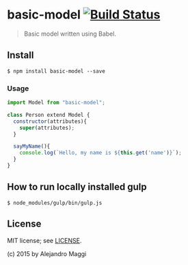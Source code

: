 # basic-model [![Build Status](https://travis-ci.org/maggialejandro/basic-model.svg?branch=master)](https://travis-ci.org/maggialejandro/basic-model)

> Basic model written using Babel.


## Install

```
$ npm install basic-model --save
```

### Usage

```js
import Model from "basic-model";

class Person extend Model {
  constructor(attributes){
    super(attributes);
  }

  sayMyName(){
    console.log(`Hello, my name is ${this.get('name')}`);
  }
}

```

## How to run locally installed gulp

```
$ node_modules/gulp/bin/gulp.js
```

## License

MIT license; see [LICENSE](./LICENSE).

(c) 2015 by Alejandro Maggi

